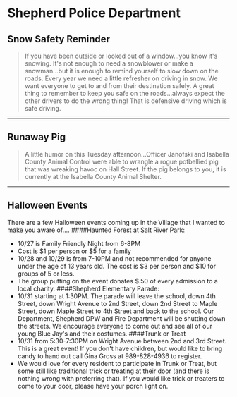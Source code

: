#  Shepherd Police Department

## Snow Safety Reminder


> If you have been outside or looked out of a window...you know it's snowing. It's not enough to need a snowblower or make a snowman...but it is enough to remind yourself to slow down on the roads. Every year we need a little refresher on driving in snow. We want everyone to get to and from their destination safely.
A great thing to remember to keep you safe on the roads...always expect the other drivers to do the wrong thing! That is defensive driving which is safe driving.


- - - 
## Runaway Pig

> A little humor on this Tuesday afternoon...Officer Janofski and Isabella County Animal Control were able to wrangle a rogue potbellied pig that was wreaking havoc on Hall Street. If the pig belongs to you, it is currently at the Isabella County Animal Shelter.

- - -
## Halloween Events

There are a few Halloween events coming up in the Village that I wanted to make you aware of....
####Haunted Forest at Salt River Park:
- 10/27 is Family Friendly Night from 6-8PM
- Cost is $1 per person or $5 for a family
- 10/28 and 10/29 is from 7-10PM and not recommended for anyone under the age of 13 years old. The cost is $3 per person and $10 for groups of 5 or less.
- The group putting on the event donates $.50 of every admission to a local charity.
####Shepherd Elementary Parade:
- 10/31 starting at 1:30PM. The parade will leave the school, down 4th Street, down Wright Avenue to 2nd Street, down 2nd Street to Maple Street, down Maple Street to 4th Street and back to the school. Our Department, Shepherd DPW and Fire Department will be shutting down the streets. We encourage everyone to come out and see all of our young Blue Jay's and their costumes.
####Trunk or Treat
- 10/31 from 5:30-7:30PM on Wright Avenue between 2nd and 3rd Street. This is a great event! If you don't have children, but would like to bring candy to hand out call Gina Gross at 989-828-4936 to register.
- We would love for every resident to participate in Trunk or Treat, but some still like traditional trick or treating at their door (and there is nothing wrong with preferring that). If you would like trick or treaters to come to your door, please have your porch light on.
